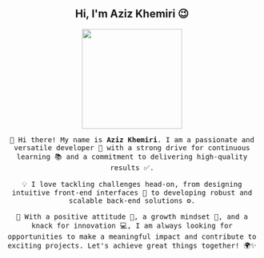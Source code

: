 <h2 align="center"> Hi, I'm Aziz Khemiri 😉 <br/> </h2> 

<p align="center">
   <img src="https://github.com/thompsonemerson/thompsonemerson/raw/master/cover-thompson.png" height="200"/>
</p>
</p>

<p align="center">
  <samp>
    👋 Hi there! My name is <b>Aziz Khemiri</b>. I am a passionate and versatile developer 🚀 with a strong drive for continuous learning 📚 and a commitment to delivering high-quality results ✅.  
    <br/><br/>
    💡 I love tackling challenges head-on, from designing intuitive front-end interfaces 🎨 to developing robust and scalable back-end solutions ⚙️.  
    <br/><br/>
    🌟 With a positive attitude 🤝, a growth mindset 🌱, and a knack for innovation 💻, I am always looking for opportunities to make a meaningful impact and contribute to exciting projects. Let's achieve great things together! 🌍✨
  </samp>
</p>
